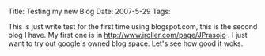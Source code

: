 Title: Testing my new Blog
Date: 2007-5-29
Tags: 

This is just write test for the first time using blogspot.com, this is the second blog I have. My first one is in http://www.jroller.com/page/JPrasojo . I just want to try out google's owned blog space. Let's see how good it woks.